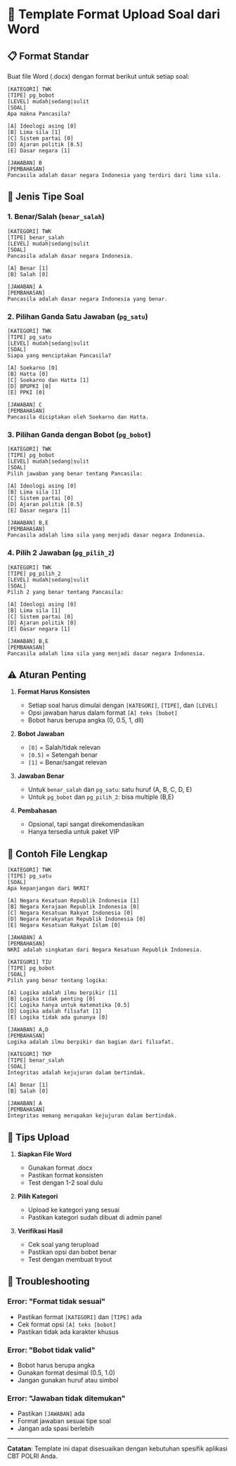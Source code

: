 # 📄 Template Format Upload Soal dari Word

## 📋 Format Standar

Buat file Word (.docx) dengan format berikut untuk setiap soal:

```
[KATEGORI] TWK
[TIPE] pg_bobot
[LEVEL] mudah|sedang|sulit
[SOAL]
Apa makna Pancasila?

[A] Ideologi asing [0]
[B] Lima sila [1]
[C] Sistem partai [0]
[D] Ajaran politik [0.5]
[E] Dasar negara [1]

[JAWABAN] B
[PEMBAHASAN]
Pancasila adalah dasar negara Indonesia yang terdiri dari lima sila.
```

## 🎯 Jenis Tipe Soal

### 1. Benar/Salah (`benar_salah`)
```
[KATEGORI] TWK
[TIPE] benar_salah
[LEVEL] mudah|sedang|sulit
[SOAL]
Pancasila adalah dasar negara Indonesia.

[A] Benar [1]
[B] Salah [0]

[JAWABAN] A
[PEMBAHASAN]
Pancasila adalah dasar negara Indonesia yang benar.
```

### 2. Pilihan Ganda Satu Jawaban (`pg_satu`)
```
[KATEGORI] TWK
[TIPE] pg_satu
[LEVEL] mudah|sedang|sulit
[SOAL]
Siapa yang menciptakan Pancasila?

[A] Soekarno [0]
[B] Hatta [0]
[C] Soekarno dan Hatta [1]
[D] BPUPKI [0]
[E] PPKI [0]

[JAWABAN] C
[PEMBAHASAN]
Pancasila diciptakan oleh Soekarno dan Hatta.
```

### 3. Pilihan Ganda dengan Bobot (`pg_bobot`)
```
[KATEGORI] TWK
[TIPE] pg_bobot
[LEVEL] mudah|sedang|sulit
[SOAL]
Pilih jawaban yang benar tentang Pancasila:

[A] Ideologi asing [0]
[B] Lima sila [1]
[C] Sistem partai [0]
[D] Ajaran politik [0.5]
[E] Dasar negara [1]

[JAWABAN] B,E
[PEMBAHASAN]
Pancasila adalah lima sila yang menjadi dasar negara Indonesia.
```

### 4. Pilih 2 Jawaban (`pg_pilih_2`)
```
[KATEGORI] TWK
[TIPE] pg_pilih_2
[LEVEL] mudah|sedang|sulit
[SOAL]
Pilih 2 yang benar tentang Pancasila:

[A] Ideologi asing [0]
[B] Lima sila [1]
[C] Sistem partai [0]
[D] Ajaran politik [0]
[E] Dasar negara [1]

[JAWABAN] B,E
[PEMBAHASAN]
Pancasila adalah lima sila yang menjadi dasar negara Indonesia.
```

## ⚠️ Aturan Penting

1. **Format Harus Konsisten**
   - Setiap soal harus dimulai dengan `[KATEGORI]`, `[TIPE]`, dan `[LEVEL]`
   - Opsi jawaban harus dalam format `[A] teks [bobot]`
   - Bobot harus berupa angka (0, 0.5, 1, dll)

2. **Bobot Jawaban**
   - `[0]` = Salah/tidak relevan
   - `[0.5]` = Setengah benar
   - `[1]` = Benar/sangat relevan

3. **Jawaban Benar**
   - Untuk `benar_salah` dan `pg_satu`: satu huruf (A, B, C, D, E)
   - Untuk `pg_bobot` dan `pg_pilih_2`: bisa multiple (B,E)

4. **Pembahasan**
   - Opsional, tapi sangat direkomendasikan
   - Hanya tersedia untuk paket VIP

## 📝 Contoh File Lengkap

```
[KATEGORI] TWK
[TIPE] pg_satu
[SOAL]
Apa kepanjangan dari NKRI?

[A] Negara Kesatuan Republik Indonesia [1]
[B] Negara Kerajaan Republik Indonesia [0]
[C] Negara Kesatuan Rakyat Indonesia [0]
[D] Negara Kerakyatan Republik Indonesia [0]
[E] Negara Kesatuan Rakyat Islam [0]

[JAWABAN] A
[PEMBAHASAN]
NKRI adalah singkatan dari Negara Kesatuan Republik Indonesia.

[KATEGORI] TIU
[TIPE] pg_bobot
[SOAL]
Pilih yang benar tentang logika:

[A] Logika adalah ilmu berpikir [1]
[B] Logika tidak penting [0]
[C] Logika hanya untuk matematika [0.5]
[D] Logika adalah filsafat [1]
[E] Logika tidak ada gunanya [0]

[JAWABAN] A,D
[PEMBAHASAN]
Logika adalah ilmu berpikir dan bagian dari filsafat.

[KATEGORI] TKP
[TIPE] benar_salah
[SOAL]
Integritas adalah kejujuran dalam bertindak.

[A] Benar [1]
[B] Salah [0]

[JAWABAN] A
[PEMBAHASAN]
Integritas memang merupakan kejujuran dalam bertindak.
```

## 🔧 Tips Upload

1. **Siapkan File Word**
   - Gunakan format .docx
   - Pastikan format konsisten
   - Test dengan 1-2 soal dulu

2. **Pilih Kategori**
   - Upload ke kategori yang sesuai
   - Pastikan kategori sudah dibuat di admin panel

3. **Verifikasi Hasil**
   - Cek soal yang terupload
   - Pastikan opsi dan bobot benar
   - Test dengan membuat tryout

## 🚨 Troubleshooting

### Error: "Format tidak sesuai"
- Pastikan format `[KATEGORI]` dan `[TIPE]` ada
- Cek format opsi `[A] teks [bobot]`
- Pastikan tidak ada karakter khusus

### Error: "Bobot tidak valid"
- Bobot harus berupa angka
- Gunakan format desimal (0.5, 1.0)
- Jangan gunakan huruf atau simbol

### Error: "Jawaban tidak ditemukan"
- Pastikan `[JAWABAN]` ada
- Format jawaban sesuai tipe soal
- Jangan ada spasi berlebih

---

**Catatan**: Template ini dapat disesuaikan dengan kebutuhan spesifik aplikasi CBT POLRI Anda. 